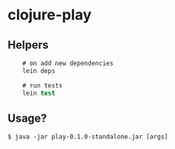 # clojure-play

## Helpers

```clojure
    # on add new dependencies
    lein deps

    # run tests
    lein test
```

## Usage?

    $ java -jar play-0.1.0-standalone.jar [args]
